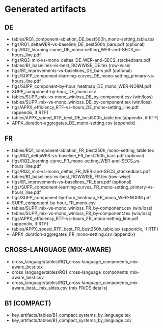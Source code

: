 # Generated artifacts


## DE
- tables/RQ1_component-ablation_DE_best500h_mono-setting_table.tex
- figs/RQ1_deltaWER-vs-baseline_DE_best500h_bars.pdf (optional)
- figs/RQ2_learning-curve_DE_mono-setting_WER-and-SECS_vs-hours_line.pdf
- figs/RQ3_mix-vs-mono_deltas_DE_WER-and-SECS_stackedbars.pdf
- tables/B1_baselines-vs-best_ROWWISE_DE.tex (row-wise)
- figs/B1_improvements-vs-baselines_DE_bars.pdf (optional)
- figs/SUPP_component-learning-curves_DE_mono-setting_primary-vs-hours_line.pdf
- figs/SUPP_component-by-hour_heatmap_DE_mono_WER-NORM.pdf
- SUPP_component-by-hour_DE_mono.csv
- tables/SUPP_mix-vs-mono_winloss_DE_by-component.csv (win/loss)
- tables/SUPP_mix-vs-mono_winloss_DE_by-component.tex (win/loss)
- figs/APPX_efficiency_RTF-vs-hours_DE_mono-setting_line.pdf (appendix, if RTF)
- tables/APPX_speed_RTF_best_DE_best500h_table.tex (appendix, if RTF)
- APPX_duration-aggregates_DE_mono-setting.csv (appendix)

## FR
- tables/RQ1_component-ablation_FR_best250h_mono-setting_table.tex
- figs/RQ1_deltaWER-vs-baseline_FR_best250h_bars.pdf (optional)
- figs/RQ2_learning-curve_FR_mono-setting_WER-and-SECS_vs-hours_line.pdf
- figs/RQ3_mix-vs-mono_deltas_FR_WER-and-SECS_stackedbars.pdf
- tables/B1_baselines-vs-best_ROWWISE_FR.tex (row-wise)
- figs/B1_improvements-vs-baselines_FR_bars.pdf (optional)
- figs/SUPP_component-learning-curves_FR_mono-setting_primary-vs-hours_line.pdf
- figs/SUPP_component-by-hour_heatmap_FR_mono_WER-NORM.pdf
- SUPP_component-by-hour_FR_mono.csv
- tables/SUPP_mix-vs-mono_winloss_FR_by-component.csv (win/loss)
- tables/SUPP_mix-vs-mono_winloss_FR_by-component.tex (win/loss)
- figs/APPX_efficiency_RTF-vs-hours_FR_mono-setting_line.pdf (appendix, if RTF)
- tables/APPX_speed_RTF_best_FR_best250h_table.tex (appendix, if RTF)
- APPX_duration-aggregates_FR_mono-setting.csv (appendix)

## CROSS-LANGUAGE (MIX-AWARE)
- cross_language/tables/RQ1_cross-language_components_mix-aware_best.tex
- cross_language/tables/RQ1_cross-language_components_mix-aware_best.csv
- cross_language/tables/RQ1_cross-language_components_mix-aware_best__mix_sides.csv (mix FR/DE details)

## B1 (COMPACT)
- key_artifacts/tables/B1_compact_systems_by_language.tex
- key_artifacts/tables/B1_compact_systems_by_language.csv
